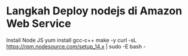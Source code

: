 ﻿# Langkah Deploy nodejs di Amazon Web Service
Install Node JS
yum install gcc-c++ make -y
curl -sL https://rpm.nodesource.com/setup_14.x | sudo -E bash - 
